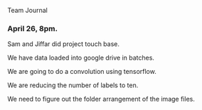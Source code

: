 Team Journal

<h3>April 26, 8pm.</h3> 

Sam and Jiffar did project touch base. 

We have data loaded into google drive in batches. 

We are going to do a convolution using tensorflow.

We are reducing the number of labels to ten.

We need to figure out the folder arrangement of the image files.
